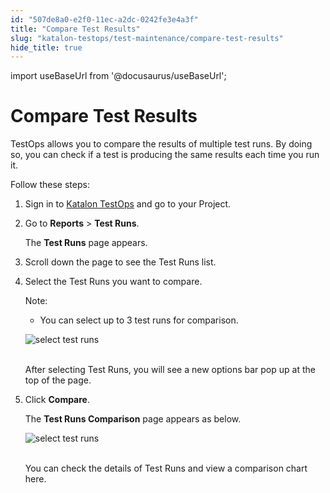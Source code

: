 ```yaml
---
id: "507de8a0-e2f0-11ec-a2dc-0242fe3e4a3f"
title: "Compare Test Results"
slug: "katalon-testops/test-maintenance/compare-test-results"
hide_title: true
---
```

import useBaseUrl from '@docusaurus/useBaseUrl';


# <a id="id" class="anchor_top_offset"/><a id="ariaid-title1" class="anchor_top_offset"/>Compare Test Results

<p xmlns="http://www.w3.org/1999/xhtml" className="p">TestOps allows you to compare the results of multiple test runs.   By doing so, you can check if a test is producing the same results   each time you run it.</p> 
<p xmlns="http://www.w3.org/1999/xhtml" className="p">Follow these steps:</p> 
<ol xmlns="http://www.w3.org/1999/xhtml" className="ol"><li className="li">Sign in to <a className="xref j-external-link" href="https://testops.katalon.io/login" target="_blank">Katalon       TestOps</a> and go to your Project.</li><li className="li">     <p className="p">Go to <strong className="ph b">Reports</strong> &gt; <strong className="ph b">Test         Runs</strong>.</p>     <p className="p">The <strong className="ph b">Test Runs</strong> page appears.</p>   </li><li className="li">     <p className="p">Scroll down the page to see the Test Runs list.</p>   </li><li className="li">     <p className="p">Select the Test Runs you want to compare.</p>     <div className="note note note_note"><span className="note__title">Note:</span>        <ul className="ul"><li className="li"><p className="p">You can select up to 3 test runs for comparison.</p></li></ul>     </div>     <p className="p">       <img className="image" src={useBaseUrl("https://github.com/katalon-studio/docs-images/raw/master/katalon-analytics/docs/compare-test-results/kt2_select_test_run_2.png")} alt="select test runs" /><br /><br />     </p>     <p className="p">After selecting Test Runs, you will see a new options bar pop up       at the top of the page.</p>   </li><li className="li">     <p className="p">Click <strong className="ph b">Compare</strong>.</p>     <p className="p">The <strong className="ph b">Test Runs Comparison</strong> page appears as       below.</p>     <p className="p">       <img className="image" src={useBaseUrl("https://github.com/katalon-studio/docs-images/raw/master/katalon-analytics/docs/compare-test-results/kt2_test_run_comparison_2.png")} alt="select test runs" /><br /><br />     </p>     <p className="p">You can check the details of Test Runs and view a comparison       chart here.</p>   </li></ol> 
